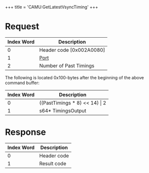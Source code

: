 +++
title = 'CAMU:GetLatestVsyncTiming'
+++

# Request

| Index Word | Description                             |
|------------|-----------------------------------------|
| 0          | Header code \[0x002A0080\]              |
| 1          | [Port](Camera_Services#Port "wikilink") |
| 2          | Number of Past Timings                  |

The following is located 0x100-bytes after the beginning of the above
command buffer:

| Index Word | Description                       |
|------------|-----------------------------------|
| 0          | ((PastTimings \* 8) \<\< 14) \| 2 |
| 1          | s64\* TimingsOutput               |

# Response

| Index Word | Description |
|------------|-------------|
| 0          | Header code |
| 1          | Result code |